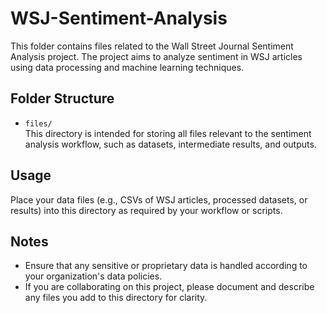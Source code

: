 # WSJ-Sentiment-Analysis

This folder contains files related to the Wall Street Journal Sentiment Analysis project. The project aims to analyze sentiment in WSJ articles using data processing and machine learning techniques.

## Folder Structure

- `files/`  
  This directory is intended for storing all files relevant to the sentiment analysis workflow, such as datasets, intermediate results, and outputs.

## Usage

Place your data files (e.g., CSVs of WSJ articles, processed datasets, or results) into this directory as required by your workflow or scripts.

## Notes

- Ensure that any sensitive or proprietary data is handled according to your organization's data policies.
- If you are collaborating on this project, please document and describe any files you add to this directory for clarity.

